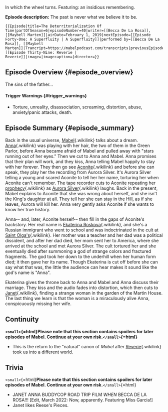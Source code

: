 In which the wheel turns. Featuring: an insidious remembering.

**Episode description:** The past is never what we believe it to be.

```{=mediawiki}
{{Episode|title=The Deterritorialization Of Time|partOfSeason=6|episodeNumber=40|writer=[[Becca De La Rosa]], [[Maybell Marten]]|airDate=February 1, 2019|nextEpisode=[[Episode Forty-One: A Superfluity | A Superfluity]]|performed by=[[Becca De La Rosa]], [[Maybell Marten]]|Trancript=https://mabelpodcast.com/transcripts|previousEpisode=[[Episode Thirty-Nine: Reverie | Reverie]]|image=|imagecaption=|director=}}
```
## Episode Overview {#episode_overview}

The sins of the father\...

#### **Trigger Warnings** {#trigger_warnings}

- Torture, unreality, disassociation, screaming, distortion, abuse,
  anxiety/panic attacks, death.

## Episode Summary {#episode_summary}

Back in the usual universe, [Mabel](Mabel_Martin "Mabel"){.wikilink}
talks about a dream. [Anna](Anna_Limón "Anna"){.wikilink} was playing
with her hair, the two of them in the Green Parlor, before Anna became
afraid of Mabel and pulled away with \"stars running out of her eyes.\"
Then we cut to Anna and Mabel. Anna promises that their plan will work,
and they kiss, Anna telling Mabel happily to stay with her forever. They
then go see [Aconite](Aconite "Aconite"){.wikilink} and before she can
speak, they play her the recording from Aurora Silver. It\'s Aurora
Silver telling a young and scared Aconite to tell her her name,
torturing her when Aconite can\'t remember. The tape recorder cuts to
Aconite repeating her [
prophecy](Aconite's_Prophecy " prophecy"){.wikilink} as [Aurora
Silver](Aurora_Silver "Aurora Silver"){.wikilink} laughs. Back in the
present, Mabel explains to Aconite that she was wrong about herself, and
she isn\'t the King\'s daughter at all. They tell her she can stay in
the Hill, as if she leaves, Aurora will kill her. Anna very gently asks
Aconite if she wants to know her true history.

Anna\-- and, later, Aconite herself\-- then fill in the gaps of
Aconite\'s backstory. Her real name is [Ekaterina
Roskova](Ekaterina_Roskova "Ekaterina Roskova"){.wikilink}, and she\'s a
Russian immigrant who went to school and was indoctrinated in the cult
at [Saint Olga\'s](Saint_Olga's_Preparatory "Saint Olga's"){.wikilink}.
Her mother was a teacher and her dad was a political dissident, and
after her dad died, her mom sent her to America, where she arrived at
the school and met Aurora Silver. The cult tortured her and she
eventually died after summoning a god of strange colors and fractured
fragments. The god took her down to the underhill when her human form
died; it then gave her its name. Though Ekaterina is cut off before she
can say what that was, the little the audience can hear makes it sound
like the god\'s name is \"Anna\".

Ekaterina gives the throne back to Anna and Mabel and Anna discuss their
marriage. They kiss and the audio fades into distortion, which then cuts
to [Janet](Janet_Kirk "Janet"){.wikilink}, finding a strange woman in
the garden of the Martin House. The last thing we learn is that the
woman is a miraculously alive Anna, conspicuously missing her wife.

## Continuity

**`<small>`{=html}Please note that this section contains spoilers for
later episodes of Mabel. Continue at your own risk.`</small>`{=html}**

- This is the return to the \"natural\" canon of *Mabel* after
  [Reverie](Episode_Thirty-Nine:_Reverie "Reverie"){.wikilink} took us
  into a different world.

## Trivia

`<small>`{=html}**Please note that this section contains spoilers for
later episodes of Mabel. Continue at your own risk.**`</small>`{=html}

- JANET ANNA BUDDYCOP ROAD TRIP FILM *WHEN* BECCA DE LA ROSA!!! \[Edit,
  March 2022: Now, apparently. Featuring Miss Garcia!\]
- Janet likes Reese\'s Pieces.
